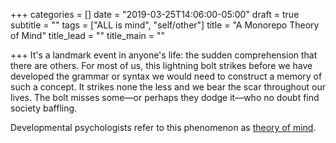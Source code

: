 +++
categories = []
date = "2019-03-25T14:06:00-05:00"
draft = true
subtitle = ""
tags = ["ALL is mind", "self/other"]
title = "A Monorepo Theory of Mind"
title_lead = ""
title_main = ""

+++
It's a landmark event in anyone's life: the sudden comprehension that there are others. For most of us, this lightning bolt strikes before we have developed the grammar or syntax we would need to construct a memory of such a concept. It strikes none the less and we bear the scar throughout our lives. The bolt misses some—or perhaps they dodge it—who no doubt find society baffling.

Developmental psychologists refer to this phenomenon as [theory of mind](https://www.wikiwand.com/en/Theory_of_mind "Theory of Mind on Wikipedia").